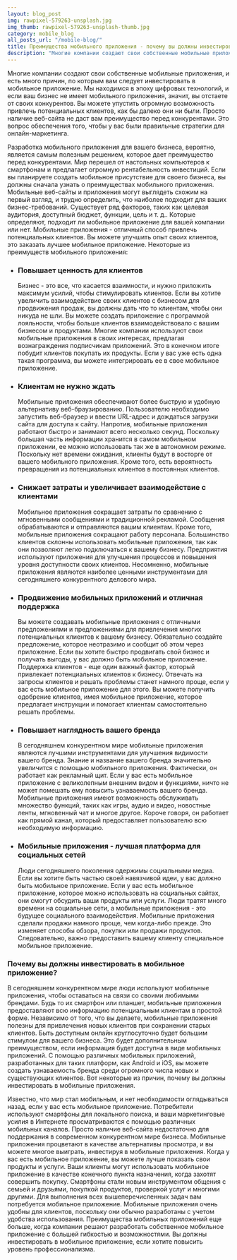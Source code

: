 ```yaml
---
layout: blog_post
img: rawpixel-579263-unsplash.jpg
img_thumb: rawpixel-579263-unsplash-thumb.jpg
category: mobile_blog
all_posts_url: "/mobile-blog/"
title: Преимущества мобильного приложения - почему вы должны инвестировать
description: "Многие компании создают свои собственные мобильные приложения, и есть много причин, по которым вам    следует инвестировать в мобильное приложение. Мы находимся в эпоху цифровых технологий, и если ваш бизнес не имеет мобильного приложения, значит, вы отстаете от своих конкурентов. Вы можете упустить огромную возможность привлечь потенциальных клиентов, как бы далеко они ни были. Просто наличие веб-сайта не даст вам преимущество перед конкурентами. Это вопрос обеспечения того, чтобы у вас были правильные стратегии для онлайн-маркетинга."
---
```

Многие компании создают свои собственные мобильные приложения, и есть много причин, по которым вам следует инвестировать в мобильное приложение. Мы находимся в эпоху цифровых технологий, и если ваш бизнес не имеет мобильного приложения, значит, вы отстаете от своих конкурентов. Вы можете упустить огромную возможность привлечь потенциальных клиентов, как бы далеко они ни были. Просто наличие веб-сайта не даст вам преимущество перед конкурентами. Это вопрос обеспечения того, чтобы у вас были правильные стратегии для онлайн-маркетинга.

Разработка мобильного приложения для вашего бизнеса, вероятно, является самым полезным решением, которое дает преимущество перед конкурентами. Мир перешел от настольных компьютеров к смартфонам и предлагает огромную рентабельность инвестиций. Если вы планируете создать мобильное присутствие для своего бизнеса, вы должны сначала узнать о преимуществах мобильного приложения. Мобильные веб-сайты и приложения могут выглядеть схожим на первый взгляд, и трудно определить, что наиболее подходит для ваших бизнес-требований. Существует ряд факторов, таких как целевая аудитория, доступный бюджет, функции, цель и т. д.. Которые определяют, подходит ли мобильное приложение для вашей компании или нет.
Мобильные приложения - отличный способ привлечь потенциальных клиентов. Вы можете улучшить опыт своих клиентов, это заказать лучшее мобильное приложение. Некоторые из преимуществ мобильного приложения:

<ul>

<li><h3>Повышает ценность для клиентов</h3>
Бизнес - это все, что касается взаимности, и нужно приложить максимум усилий, чтобы стимулировать клиентов. Если вы хотите увеличить взаимодействие своих клиентов с бизнесом для продвижения продаж, вы должны дать что то клиентам, чтобы они никуда не шли. Вы можете создать приложение с программой лояльности, чтобы больше клиентов взаимодействовало с вашим бизнесом и продуктами.
Многие компании используют свои мобильные приложения в своих интересах, предлагая вознаграждения подписчикам приложений. Это в конечном итоге побудит клиентов покупать их продукты. Если у вас уже есть одна такая программа, вы можете интегрировать ее в свое мобильное приложение.
</li>
<li><h3>Клиентам не нужно ждать</h3>
Мобильные приложения обеспечивают более быструю и удобную альтернативу веб-браузированию. Пользователю необходимо запустить веб-браузер и ввести URL-адрес и дождаться загрузки сайта для доступа к сайту. Напротив, мобильные приложения работают быстро и занимают всего несколько секунд. Поскольку большая часть информации хранится в самом мобильном приложении, ее можно использовать так же в автономном режиме.
Поскольку нет времени ожидания, клиенты будут в восторге от вашего мобильного приложения. Кроме того, есть вероятность превращения из потенциальных клиентов в постоянных клиентов.
</li>
<li><h3>Снижает затраты и увеличивает взаимодействие с клиентами</h3>
Мобильное приложения сокращает затраты по сравнению с мгновенными сообщениями и традиционной рекламой. Сообщения обрабатываются и отправляются вашим клиентам. Кроме того, мобильные приложения сокращают работу персонала. Большинство клиентов склонны использовать мобильные приложения, так как они позволяют легко подключаться к вашему бизнесу. Предприятия используют приложения для улучшения процессов и повышения уровня доступности своих клиентов. Несомненно, мобильные приложения являются наиболее ценными инструментами для сегодняшнего конкурентного делового мира.
</li>
<li><h3>Продвижение мобильных приложений и отличная поддержка</h3>
Вы можете создавать мобильные приложения с отличными предложениями и предложениями для привлечения многих потенциальных клиентов к вашему бизнесу. Обязательно создайте предложение, которое неотразимо и сообщит об этом через приложение. Если вы хотите быстро продвигать свой бизнес и получать выгоды, у вас должно быть мобильное приложение.
Поддержка клиентов - еще один важный фактор, который привлекает потенциальных клиентов к бизнесу. Отвечать на запросы клиентов и решать проблемы станет намного проще, если у вас есть мобильное приложение для этого. Вы можете получить одобрение клиентов, имея мобильное приложение, которое предлагает инструкции и помогает клиентам самостоятельно решать проблемы.
</li>
<li><h3>Повышает наглядность вашего бренда</h3>
В сегодняшнем конкурентном мире мобильные приложения являются лучшими инструментами для улучшения видимости вашего бренда. Знание и название вашего бренда значительно увеличится с помощью мобильного приложения. Фактически, он работает как рекламный щит. Если у вас есть мобильное приложение с великолепным внешним видом и функциями, ничто не может помешать ему повысить узнаваемость вашего бренда.
Мобильные приложения имеют возможность обслуживать множество функций, таких как игры, аудио и видео, новостные ленты, мгновенный чат и многое другое. Короче говоря, он работает как прямой канал, который предоставляет пользователю всю необходимую информацию.
</li>
<li><h3>Мобильные приложения - лучшая платформа для социальных сетей</h3>
Люди сегодняшнего поколения одержимы социальными медиа. Если вы хотите быть частью своей навязчивой идеи, у вас должно быть мобильное приложение. Если у вас есть мобильное приложение, которое можно использовать на социальных сайтах, они смогут обсудить ваши продукты или услуги. Люди тратят много времени на социальные сети, а мобильные приложения - это будущее социального взаимодействия.
Мобильные приложения сделали продажи намного проще, чем когда-либо прежде. Это изменяет способы обзора, покупки или продажи продуктов. Следовательно, важно предоставить вашему клиенту специальное мобильное приложение.
</li>
</ul>
<h3>Почему вы должны инвестировать в мобильное приложение?</h3>

В сегодняшнем конкурентном мире люди используют мобильные приложения, чтобы оставаться на связи со своими любимыми брендами. Будь то их смартфон или планшет, мобильные приложения предоставляют всю информацию потенциальным клиентам в простой форме. Независимо от того, что вы делаете, мобильные приложения полезны для привлечения новых клиентов при сохранении старых клиентов. Быть доступным онлайн круглосуточно будет большим стимулом для вашего бизнеса. Это будет дополнительным преимуществом, если информация будет доступна в виде мобильных приложений. С помощью различных мобильных приложений, разработанных для таких платформ, как Android и iOS, вы можете создать узнаваемость бренда среди огромного числа новых и существующих клиентов. Вот некоторые из причин, почему вы должны инвестировать в мобильные приложения.

Известно, что мир стал мобильным, и нет необходимости оглядываться назад, если у вас есть мобильное приложение. Потребители используют смартфоны для локального поиска, и ваши маркетинговые усилия в Интернете просматриваются с помощью различных мобильных каналов. Просто наличие веб-сайта недостаточно для поддержания в современном конкурентном мире бизнеса. Мобильные приложения процветают в качестве альтернативы просмотра, и вы можете многое выиграть, инвестируя в мобильные приложения.
Когда у вас есть мобильное приложение, вы можете лучше показать свои продукты и услуги. Ваши клиенты могут использовать мобильное приложение в качестве конечного пункта назначения, когда захотят совершить покупку. Смартфоны стали новым инструментом общения с семьей и друзьями, покупкой продуктов, проверкой услуг и многими другими. Для выполнения всех вышеперечисленных задач вам потребуется мобильное приложение.
Мобильные приложения очень удобны для клиентов, поскольку они обычно разработаны с учетом удобства использования. Преимущества мобильных приложений еще больше, когда компании решают разработать собственное мобильное приложение с большей гибкостью и возможностями. Вы должны инвестировать в мобильное приложение, если хотите повысить уровень профессионализма.
